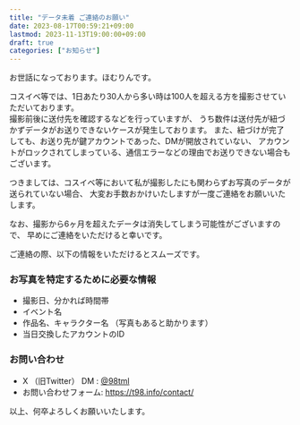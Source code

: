 ```yaml
---
title: "データ未着 ご連絡のお願い"
date: 2023-08-17T00:59:21+09:00
lastmod: 2023-11-13T19:00:00+09:00
draft: true
categories: ["お知らせ"]
---
```


お世話になっております。ほむりんです。

コスイベ等では、1日あたり30人から多い時は100人を超える方を撮影させていただいております。  
撮影前後に送付先を確認するなどを行っていますが、
うち数件は送付先が紐づかずデータがお送りできないケースが発生しております。
また、紐づけが完了しても、お送り先が鍵アカウントであった、DMが開放されていない、
アカウントがロックされてしまっている、通信エラーなどの理由でお送りできない場合もございます。

つきましては、コスイベ等において私が撮影したにも関わらずお写真のデータが送られていない場合、
大変お手数おかけいたしますが一度ご連絡をお願いいたします。

なお、撮影から6ヶ月を超えたデータは消失してしまう可能性がございますので、
早めにご連絡をいただけると幸いです。

ご連絡の際、以下の情報をいただけるとスムーズです。

### お写真を特定するために必要な情報

- 撮影日、分かれば時間帯
- イベント名
- 作品名、キャラクター名
（写真もあると助かります）
- 当日交換したアカウントのID

### お問い合わせ

- X （旧Twitter） DM : [@98tml](https://x.com/98tml)
- お問い合わせフォーム: https://t98.info/contact/

以上、何卒よろしくお願いいたします。